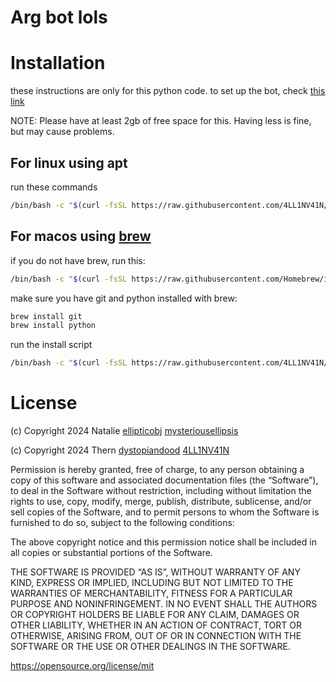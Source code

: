 # Arg bot lols

# Installation
these instructions are only for this python code. to set up the bot, check [this link](https://guide.pycord.dev/getting-started/creating-your-first-bot) 

NOTE: Please have at least 2gb of free space for this. Having less is fine, but may cause problems. 

## For linux using apt
run these commands
```bash
/bin/bash -c "$(curl -fsSL https://raw.githubusercontent.com/4LL1NV41N/-/attempt-to-add-an-install-script/install.sh)"
```

## For macos using [brew](brew.sh)
if you do not have brew, run this:
```bash
/bin/bash -c "$(curl -fsSL https://raw.githubusercontent.com/Homebrew/install/HEAD/install.sh)"
```

make sure you have git and python installed with brew:
```bash
brew install git
brew install python
```

run the install script
```bash
/bin/bash -c "$(curl -fsSL https://raw.githubusercontent.com/4LL1NV41N/-/attempt-to-add-an-install-script/install-macos.sh)"
```
# License

(c) Copyright 2024 Natalie [ellipticobj](http://github.com/ellipticobj) [mysteriousellipsis](http://ithub.com/mysteriousellipsis)

(c) Copyright 2024 Thern [dystopiandood](http://github.com/DystopianDood09) [4LL1NV41N](http://github.com/4LL1NV4IN)

Permission is hereby granted, free of charge, to any person obtaining a copy of 
this software and associated documentation files (the “Software”), to deal in the 
Software without restriction, including without limitation the rights to use, copy, 
modify, merge, publish, distribute, sublicense, and/or sell copies of the Software, 
and to permit persons to whom the Software is furnished to do so, subject to the 
following conditions:

The above copyright notice and this permission notice shall be included in all copies 
or substantial portions of the Software.

THE SOFTWARE IS PROVIDED “AS IS”, WITHOUT WARRANTY OF ANY KIND, EXPRESS OR IMPLIED, 
INCLUDING BUT NOT LIMITED TO THE WARRANTIES OF MERCHANTABILITY, FITNESS FOR A 
PARTICULAR PURPOSE AND NONINFRINGEMENT. IN NO EVENT SHALL THE AUTHORS OR COPYRIGHT 
HOLDERS BE LIABLE FOR ANY CLAIM, DAMAGES OR OTHER LIABILITY, WHETHER IN AN ACTION OF 
CONTRACT, TORT OR OTHERWISE, ARISING FROM, OUT OF OR IN CONNECTION WITH THE SOFTWARE 
OR THE USE OR OTHER DEALINGS IN THE SOFTWARE.

https://opensource.org/license/mit    

